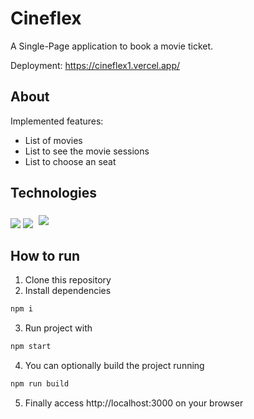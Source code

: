# Cineflex

A Single-Page application to book a movie ticket.

Deployment: https://cineflex1.vercel.app/

## About

Implemented features:
- List of movies
- List to see the movie sessions
- List to choose an seat

## Technologies
<p>
  <img src='https://img.shields.io/badge/React-20232A?style=for-the-badge&logo=react&logoColor=61DAFB' />

  <img src='https://img.shields.io/badge/React_Router-CA4245?style=for-the-badge&logo=react-router&logoColor=white' />

  <img style='margin: 5px;' src='https://img.shields.io/badge/axios%20-%2320232a.svg?&style=for-the-badge&color=informational'>
</p>

## How to run

1. Clone this repository
2. Install dependencies
```bash
npm i
```
3. Run project with
```bash
npm start
```
4. You can optionally build the project running
```bash
npm run build
```
5. Finally access http://localhost:3000 on your browser

